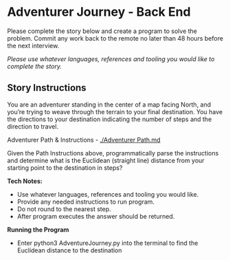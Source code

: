 # Adventurer Journey - Back End

Please complete the story below and create a program to solve the problem. Commit any work back to the remote no later than 48 hours before the next interview.

_Please use whatever languages, references and tooling you would like to complete the story._

## Story Instructions

You are an adventurer standing in the center of a map facing North, and you’re trying to weave through the terrain to your final destination. You have the directions to your destination indicating the number of steps and the direction to travel.

Adventurer Path & Instructions - [./Adventurer Path.md](./Adventurer%20Path.md)

Given the Path Instructions above, programmatically parse the instructions and determine what is the Euclidean (straight line) distance from your starting point to the destination in steps?

**Tech Notes:**

- Use whatever languages, references and tooling you would like.
- Provide any needed instructions to run program.
- Do not round to the nearest step.
- After program executes the answer should be returned.

**Running the Program**

- Enter python3 AdventureJourney.py into the terminal to find the Euclidean distance to the destination
